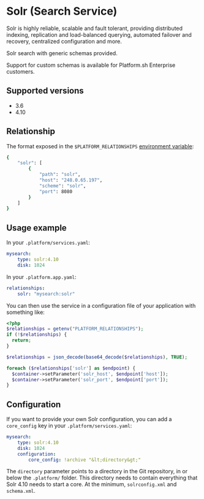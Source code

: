 # Solr (Search Service)

Solr is highly reliable, scalable and fault tolerant, providing distributed 
indexing, replication and load-balanced querying, automated failover and 
recovery, centralized configuration and more.

Solr search with generic schemas provided.

Support for custom schemas is available for Platform.sh Enterprise customers.

## Supported versions

* 3.6
* 4.10

## Relationship

The format exposed in the ``$PLATFORM_RELATIONSHIPS`` [environment variable](reference/environment-variables.md):

```bash
{
    "solr": [
        {
            "path": "solr",
            "host": "248.0.65.197",
            "scheme": "solr",
            "port": 8080
        }
    ]
}
```

## Usage example

In your ``.platform/services.yaml``:

```yaml
mysearch:
    type: solr:4.10
    disk: 1024
```

In your ``.platform.app.yaml``:

```yaml
relationships:
    solr: "mysearch:solr"
```

You can then use the service in a configuration file of your application with something like:

```php
<?php
$relationships = getenv("PLATFORM_RELATIONSHIPS");
if (!$relationships) {
  return;
}

$relationships = json_decode(base64_decode($relationships), TRUE);

foreach ($relationships['solr'] as $endpoint) {
  $container->setParameter('solr_host', $endpoint['host']);
  $container->setParameter('solr_port', $endpoint['port']);
}
```

## Configuration

If you want to provide your own Solr configuration, you can add a `core_config` key in your ``.platform/services.yaml``:

```yaml
mysearch:
    type: solr:4.10
    disk: 1024
    configuration:
        core_config: !archive "&lt;directory&gt;"
```

The `directory` parameter points to a directory in the Git repository, in or below the `.platform/` folder. This directory needs to contain everything that Solr 4.10 needs to start a core. At the minimum, `solrconfig.xml` and `schema.xml`.
